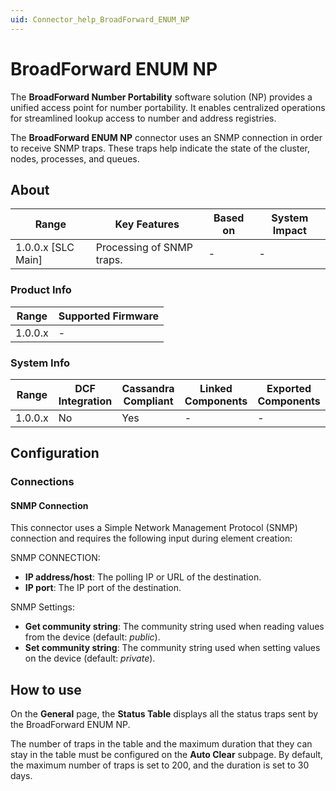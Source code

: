 ```yaml
---
uid: Connector_help_BroadForward_ENUM_NP
---
```


# BroadForward ENUM NP

The **BroadForward Number Portability** software solution (NP) provides a unified access point for number portability. It enables centralized operations for streamlined lookup access to number and address registries.

The **BroadForward ENUM NP** connector uses an SNMP connection in order to receive SNMP traps. These traps help indicate the state of the cluster, nodes, processes, and queues.

## About

| **Range**            | **Key Features**          | **Based on** | **System Impact** |
|----------------------|---------------------------|--------------|-------------------|
| 1.0.0.x \[SLC Main\] | Processing of SNMP traps. | \-           | \-                |

### Product Info

| Range     | Supported Firmware     |
|-----------|------------------------|
| 1.0.0.x   | \-                     |

### System Info

| Range     | DCF Integration     | Cassandra Compliant     | Linked Components     | Exported Components     |
|-----------|---------------------|-------------------------|-----------------------|-------------------------|
| 1.0.0.x   | No                  | Yes                     | \-                    | \-                      |

## Configuration

### Connections

#### SNMP Connection

This connector uses a Simple Network Management Protocol (SNMP) connection and requires the following input during element creation:

SNMP CONNECTION:

- **IP address/host**: The polling IP or URL of the destination.
- **IP port**: The IP port of the destination.

SNMP Settings:

- **Get community string**: The community string used when reading values from the device (default: *public*).
- **Set community string**: The community string used when setting values on the device (default: *private*).

## How to use

On the **General** page, the **Status Table** displays all the status traps sent by the BroadForward ENUM NP.

The number of traps in the table and the maximum duration that they can stay in the table must be configured on the **Auto Clear** subpage. By default, the maximum number of traps is set to 200, and the duration is set to 30 days.
